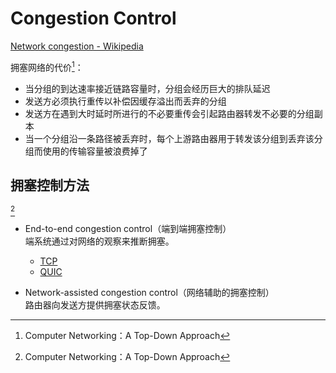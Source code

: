 # Congestion Control
[Network congestion - Wikipedia](https://en.wikipedia.org/wiki/Network_congestion)

拥塞网络的代价[^topdown]：
- 当分组的到达速率接近链路容量时，分组会经历巨大的排队延迟
- 发送方必须执行重传以补偿因缓存溢出而丢弃的分组
- 发送方在遇到大时延时所进行的不必要重传会引起路由器转发不必要的分组副本
- 当一个分组沿一条路径被丢弃时，每个上游路由器用于转发该分组到丢弃该分组而使用的传输容量被浪费掉了

## 拥塞控制方法
[^topdown]
- End-to-end congestion control（端到端拥塞控制）  
  端系统通过对网络的观察来推断拥塞。

  - [TCP](<../TCP/Congestion Control.md>)
  - [QUIC](../QUIC/Congestion.md)
- Network-assisted congestion control（网络辅助的拥塞控制）  
  路由器向发送方提供拥塞状态反馈。

[^topdown]: Computer Networking：A Top-Down Approach